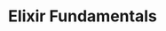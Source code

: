 ---
layout: workshop
title: Elixir Fundamentals
weight: 30
permalink: "/training/2016-12-18-elixir-fundamentals"
category: Back End Development
description: |-
  Elixir's combination of modern language features, and a 30-year-old battle-tested foundation at its core, has made it increasingly popular over the past year.

  This course provides a strong foundation for writing general-purpose functional code, and is intended for developers already proficient in another language.
image: "/images/training/2016-12-18-elixir-fundamentals.png"
stages:
- title: Liftoff
  description: 'Elixir is in a fairly unique position as a programming language, in
    that it combines contemporary language features and excellent developer ergonomics
    with the established and battle-tested Erlang ecosystem. '
  duration: 120
  agenda_items:
  - title: Origins, Foundations & Core Principles
    description: 'When setting off to learn a new programming language, it''s often
      incredibly useful to understand the language''s foundations. In this case, we''re
      dealing with a language built on top of another language, which runs on a virtual
      machine that supports other languages

'
    item_type: lecture
    start_time: '9:00'
    duration: 30
  - title: Interactive Elixir
    description: |-
      **Elixir's interactive shell (IEx)** is one of the most powerful tools in your toolbox. We'll outline some of the most useful features for beginners, including:
      - Running scripts
      - Getting metadata about a value
      - Accessing embedded documentation
      - Inspecting the state of a particular process
    item_type: lecture
    start_time: '9:30'
    duration: 30
  - title: IO & Files
    description: As with most programming languages, it's useful to know how to interact
      with files and humans. We'll take care of this early on, and notice a few things
      that foreshadow some interesting aspects of Elixir's concurrency model.
    item_type: lecture
    start_time: '10:00'
    duration: 30
  - title: 'EXERCISE: Reading a CSV File'
    description: We're going to have to take a few things for granted, since we're
      just starting out, but let's use some existing well-documented code to read
      a CSV file into memory, and print some information about it to the console.
    item_type: exercise
    start_time: '10:30'
    duration: 30
- title: Types, Operators & Control Flow
  description: 'Our journey starts with basic types and procedural logic. Even if
    you''re experienced in a wide range of programming languages, there''s going to
    be a lot of stuff -- even at this basic level -- that may change the way you look
    at writing code forever.

'
  duration: 400
  agenda_items:
  - title: Math & Strings
    description: "There's no getting away from these kinds of things. Eventually you're
      going to need to work with numbers and text, so we'll start with a crash course
      in some core APIs (including a dip in the Erlang pool) that will make life easy.
      \n\nThere's a lot of capability here, but we'll stay close to the commonly-useful
      and pragmatic path."
    item_type: lecture
    start_time: '11:00'
    duration: 45
  - title: 'EXERCISE: Projectile Motion'
    description: We'll create a simple program that calculates an object's projectile
      motion, given a launch angle and initial velocity.
    item_type: exercise
    start_time: '11:45'
    duration: 30
  - title: 'EXERCISE: String Acrobatics'
    description: We've got a bunch of functions that do various things to string values,
      but our tests are failing. Let's fix that!
    item_type: exercise
    start_time: '12:15'
    duration: 30
  - title: Lunch
    description: Break for Lunch
    item_type: break
    start_time: '12:45'
    duration: 45
  - title: Functions
    description: It stands to reason that functions are really important in a functional
      programming language. We'll build and work with named and anonymous functions,
      combine functions together to form pipelines, and even map out some higher-order
      functions of our own.
    item_type: lecture
    start_time: '13:30'
    duration: 45
  - title: Tuples & Lists
    description: Often times we find ourselves needing to work with several objects
      in a "collection", and will need to choose between Elixir's **List** and **Tuple**
      types. We'll compare and contrast tuples and lists, and write a few programs
      highlighting the benefits of each.
    item_type: lecture
    start_time: '14:15'
    duration: 30
  - title: 'EXERCISE: Fibonacci Pyramid'
    description: |-
      Using our knowledge of functions and recursion in Elixir, let's build a function that writes a Fibonacci pyramid to the console.

      ![Fibonacci Numbers](https://upload.wikimedia.org/wikipedia/commons/thumb/b/bf/PascalTriangleFibanacci.svg/720px-PascalTriangleFibanacci.svg.png)

      20 levels deep!
    item_type: exercise
    start_time: '14:45'
    duration: 30
  - title: Associative Data Structures
    description: 'We have two main associative data structures in Elixir: **keyword
      lists** and **maps**. Let''s learn more about them!'
    item_type: lecture
    start_time: '15:15'
    duration: 20
  - title: 'EXERCISE: Building up a List'
    description: Assembling a bunch of items in a list is really fast, as long as
      we do it in a way that doesn't involve moving existing items around in memory.
      We'll write two programs, one which assembles a bunch of dictionary words into
      a tuple, and another that uses a list instead.
    item_type: exercise
    start_time: '15:35'
    duration: 25
  - title: Pattern Matching & Guards
    description: 'This modern language feature allows **destructed assignment**, and
      is often used to define several variants of a function, each to handle a specific
      scenario. This application of pattern matching reduces what would otherwise
      be a lot of internal function complexity by huge amounts.

'
    item_type: lecture
    start_time: '16:00'
    duration: 30
  - title: 'EXERCISE: Function Refactoring'
    description: We've got an Elixir module that involves some code that could benefit
      from some pattern matching magic. Refactor the monolith function so all use
      of if/else are replaced by creating new functions oriented toward handling that
      specific pattern of arguments.
    item_type: exercise
    start_time: '16:30'
    duration: 30
  - title: 'EXERCISE: A world without if/else'
    description: |-
      You'll be given an Elixir module that's currently a little messy and confusing. Untangle it by replacing all of the if/else logic with `cond` statements, `case`.statements and by applying pattern matching in function clauses.

      Remember: your goal is to make your code as easy to read and maintain as possible: be clever, but not confusing.
    item_type: exercise
    start_time: '17:00'
    duration: 30
  - title: Recap & Wrap Up
    description: We'll go over everything we've covered today, and connect them back
      to the big picture. This is a great time for Q&A that's broader than the specific
      topics we've covered so far.
    item_type: lecture
    start_time: '17:30'
    duration: 15
- title: Writing Modular Programs
  description: Elixir's module system allows us to define layers of related functions.
    In this part of the course, we'll explore the concepts of modules, and the ability
    to reference code in one module from another.
  duration: 240
  agenda_items:
  - title: Welcome Back
    description: We'll recap the ground we covered in day 1 of this training, so it's
      fresh in your mind, as we continue building up toward Elixir proficiency!
    item_type: lecture
    start_time: '9:00'
    duration: 15
  - title: Modules & Three Important Directives
    description: 'Modules are just a group of several functions, some of which may
      be private and some of which may be public. Modules give us the ability to define
      named functions using the `def` macro, which offer a few other features that
      were unavailable in the world of anonymous functions.

'
    item_type: lecture
    start_time: '9:15'
    duration: 30
  - title: 'EXERCISE: Mission Control'
    description: We've got a set of tests for a couple of Elixir modules that are
      used to control a space ship. Alter the code to make the unit tests pass, and
      ensure that you've kept as much of each module's internal functionality private
      as possible.
    item_type: exercise
    start_time: '9:45'
    duration: 30
  - title: Basic Metaprogramming
    description: 'While the `use` macro is not strictly a directive, it''s of particular
      importance when considering "mixins" for common functionality, shared across
      multiple concrete modules.

'
    item_type: lecture
    start_time: '10:15'
    duration: 30
  - title: 'EXERCISE: Extending a Module'
    description: 'The `use` macro can essentially be used to decorate a module with
      some code from another module.

'
    item_type: exercise
    start_time: '10:45'
    duration: 30
  - title: Protocols & Behaviors
    description: |-
      Protocols are a mechanism for **polymorphism in Elixir**, where an implementation of a certain contract is defined on a per-type basis. In other languages, this contract would be called an interface (Java), or a pure abstract class (C++)

      Under the hood, part of how this works is by way of a **Behavior**: a definition of a set of functions that modules who adopt this behavior must implement.
    item_type: lecture
    start_time: '11:15'
    duration: 45
  - title: 'EXERCISE: Serializer Protocol'
    description: 'Given a list of values, we want to be able to generate a string
      representation, either in CSV or JSON array format. Design a protocol, and adopt
      that behavior in each of two modules: `CSVSerializer` and `JSONSerializer`.'
    item_type: exercise
    start_time: '12:00'
    duration: 30
  - title: Lunch
    description: Break for Lunch
    item_type: break
    start_time: '12:30'
    duration: 60
- title: Working With Data Structures
  description: Earlier we outlined and worked with several different types of data
    structures. Let's take a closer look at some of these methods.
  duration: 210
  agenda_items:
  - title: Enum & Map
    description: We've learned about how to create and work with **list** and **map**
      literals in very basic ways. Let's take a look into some of the tooling that
      Elixir provides as core language features, for working with these data structures.
    item_type: lecture
    start_time: '13:30'
    duration: 45
  - title: 'EXERCISE: Map, Filter, Reduce'
    description: We have a program that starts with a list of objects read from a
      file. Using the built-in functions available in the `Enum` and `Map` modules,
      filter out "inactive" items (objects where the "active" attribute is not `true`),
      and then log a list of object names to the console.
    item_type: exercise
    start_time: '14:15'
    duration: 30
  - title: Taming List Enumeration with Comprehensions
    description: 'Often we find ourselves looping over something enumerable; mapping
      values into another list; and potentially filtering out some unwanted items.
      **Comprehensions use a generator and a filter** to provide some excellent syntactic
      sugar for this kind of task.

'
    item_type: lecture
    start_time: '14:45'
    duration: 30
  - title: 'EXERCISE: Comprehensions'
    description: Take another pass at the previous exercise, and use a comprehension
      to devise a concise solution.
    item_type: exercise
    start_time: '15:15'
    duration: 30
  - title: Lazy Operations with Streams
    description: 'Elixir''s `Stream` module offers some of the same capabilities that
      we enjoy in the `Enum` module, but when working with Streams, computations are
      performed lazily. This is particularly useful for dealing with huge (or infinitely
      huge) collections.

'
    item_type: lecture
    start_time: '15:45'
    duration: 30
  - title: 'EXERCISE: Skimming a good book'
    description: 'Given the entire text of the book ~Gulliver''s Travels~, find the
      highest- Scrabble-scoring word within the first 1000 lines.

'
    item_type: exercise
    start_time: '16:15'
    duration: 30
  - title: Recap & Wrap Up
    description: We'll round out the course by recapping everything we've learned,
      and finish with some tips for next steps in your mission to become an ace Elixir
      developer!
    item_type: lecture
    start_time: '16:45'
    duration: 15
---